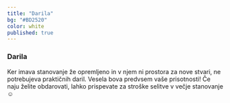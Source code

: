 ```yaml
---
title: "Darila"
bg: "#BD2520"
color: white
published: true
---
```


<h3>Darila</h3>

 <p> Ker imava stanovanje že opremljeno in v njem ni prostora za nove stvari, ne potrebujeva praktičnih daril. Vesela bova predvsem vaše prisotnosti! Če naju želite obdarovati, lahko prispevate za stroške selitve v večje stanovanje ☺  </p>
